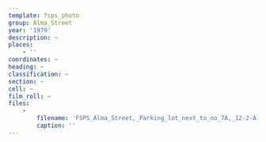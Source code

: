 ```yaml
---
template: fsps_photo
group: Alma_Street
year: '1979'
description: ~
places:
    - ''
coordinates: ~
heading: ~
classification: ~
section: ~
cell: ~
film_roll: ~
files:
    -
        filename: 'FSPS_Alma_Street,_Parking_lot_next_to_no_7A,_12-2-A,_1979.png'
        caption: ''
---
```


